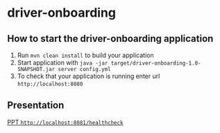 # driver-onboarding

How to start the driver-onboarding application
---

1. Run `mvn clean install` to build your application
1. Start application with `java -jar target/driver-onboarding-1.0-SNAPSHOT.jar server config.yml`
1. To check that your application is running enter url `http://localhost:8080`

Presentation
---
[
PPT `http://localhost:8081/healthcheck`
](https://docs.google.com/presentation/d/1VLL7pc4R2pSERKKmEQHLUsyqbnPOTuW1wVH1N9njWP4/edit?usp=sharing)

